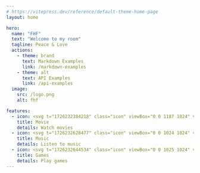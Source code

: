 ```yaml
---
# https://vitepress.dev/reference/default-theme-home-page
layout: home

hero:
  name: "FHF"
  text: "Welcome to my room"
  tagline: Peace & Love
  actions:
    - theme: brand
      text: Markdown Examples
      link: /markdown-examples
    - theme: alt
      text: API Examples
      link: /api-examples
  image:
    src: /logo.png
    alt: fhf

features:
  - icon: <svg t="1726232384218" class="icon" viewBox="0 0 1187 1024" version="1.1" xmlns="http://www.w3.org/2000/svg" p-id="1250" width="30" height="30"><path d="M1167.743391 286.203444c-36.875858-158.830907-122.078174-210.050796-186.112506-223.978098l-0.852402-0.179951c-125.795594-25.94617-255.843726-39.186814-385.011044-39.158401-129.157846 0-259.21545 13.264322-385.001572 39.238905l-0.852402 0.184688c-54.212768 11.895744-101.128027 44.4575-134.977858 93.669509C42.061303 203.752493 28.673856 255.403319 23.114301 290.238147c-21.651011 135.446679-5.39381 325.584417 36.165523 484.803641 12.511367 47.938142 35.852975 93.622154 65.379234 128.854769 36.871122 43.946059 81.825857 70.616771 130.715847 77.469136a2730.726651 2730.726651 0 0 0 340.515659 21.423704 2730.712444 2730.712444 0 0 0 339.743761-21.404762l0.776633-0.104182c85.647459-12.052017 154.289499-83.203907 194.811743-202.22764l1.396992-4.740303c34.366008-138.785253 67.150336-349.674245 35.123698-488.109066z m-406.183762 303.308312c-64.673634 48.108622-127.566696 100.379807-184.597125 146.897279-17.772582 14.500305-36.795353 21.120627-55.889158 19.254814-48.274367-5.412753-79.604876-53.777095-83.601695-95.914168-8.462458-96.387725-10.858654-192.903309-6.426164-289.575168 2.102592-42.539596 33.688821-92.935496 86.168372-99.461107 19.752049-2.192567 39.759818 3.608502 58.380066 16.863353 60.165375 42.752696 123.754564 92.518767 186.775486 140.589504 28.593352 21.911467 45.234133 51.352485 44.902644 81.451747-0.260456 30.113469-17.403208 58.702085-45.712426 79.893746z" fill="#FF5C6C" p-id="1251"></path></svg>
    title: Movie
    details: Watch movies
  - icon: <svg t="1726232628477" class="icon" viewBox="0 0 1024 1024" version="1.1" xmlns="http://www.w3.org/2000/svg" p-id="1867" width="30" height="30"><path d="M915.447905 625.906846c-21.058783 120.022514-80.649107 209.329075-173.335273 264.60079-91.455747 55.267668-216.015431 76.508585-338.510924 60.537423-123.555921-17.270387-213.781249-75.298403-267.174957-169.429502-53.587984-92.714498-70.344348-221.540174-51.394277-347.516458C113.044743 247.68253 231.1083 133.379036 413.87004 113.558767c27.352538-3.258182 54.227478 14.526229 59.578181 40.118134 5.383083 25.575715-12.012775 49.641739-38.478925 53.446324-137.653123 18.379383-233.593423 111.636237-257.768727 251.503305-33.427731 194.26049 62.812079 373.039557 249.912664 399.024063 189.241676 29.076743 364.628996-71.659763 395.887305-253.858909 14.012206-73.327304 6.718735-148.674277-22.564427-215.031905-10.418087-23.41034 0.910672-51.973059 25.421913-64.40272 24.535526-12.41347 52.446609-3.897676 62.257581 19.747415 35.69834 85.967431 44.064379 185.688032 27.3323 281.802372z" fill="#FF5C6C" p-id="1868"></path><path d="M767.54264 83.798008c-20.079304-33.116079-54.000822-41.619731-74.331067-21.746846a1388.309249 1388.309249 0 0 1-122.042182 104.221344c-16.80898 12.874877-24.195542 36.386403-19.508616 59.821028a923.66419 923.66419 0 0 1 18.007019 165.879905c-14.076964-4.966198-29.064601-7.346087-44.529834-6.985866-79.402498 4.063621-140.846545 66.256443-152.179351 137.653123-10.389755 71.501913 29.789091 147.702893 104.771794 172.376031 70.194593 22.916553 154.033075-26.753518 176.593455-117.424063a72.623051 72.623051 0 0 0 4.209328-15.461186 1012.080316 1012.080316 0 0 0-0.445218-310.441992 1449.765439 1449.765439 0 0 0 103.112348-73.922277c22.880126-17.610372 26.44996-60.921929 6.342324-93.969201z" fill="#FF5C6C" p-id="1869"></path></svg>
    title: Music
    details: Listen to music
  - icon: <svg t="1726232644534" class="icon" viewBox="0 0 1025 1024" version="1.1" xmlns="http://www.w3.org/2000/svg" p-id="2023" width="30" height="30"><path d="M818.422854 446.712393c-38.144515 4.443744-77.221769-1.470387-111.859351-17.082551-28.303923-13.217187-67.568539-38.160808-89.758749-94.072154-10.300852-26.992387-16.870751-55.080436-18.235237-83.901642-2.859311-34.771994-11.636826-94.218786-52.103005-104.161205-1.735138 0.28919-4.871419 0.904227-10.455629 2.289078-30.939214 7.726657-47.349705 16.31681-58.546638 28.723452-13.595984 14.976763-26.682832 45.333524-14.769035 101.949515 11.836408 58.28596 39.838922 110.038678 75.071176 157.636843 12.268156 16.805581 4.39894 40.804245-15.359634 54.481691-19.856328 13.648934-45.45979 12.993166-59.430498-2.19947C417.394271 439.784062 377.860831 384.174125 355.743936 318.976126c-39.818556-107.623334 8.451668-202.204625 161.962467-241.892842 23.778716-5.893765 52.665092-10.805916 82.329427-6.598411 1.445948 0.240312 2.895969 0.480625 4.329698 0.729084 109.032625 23.273653 110.23826 111.020294 107.892159 169.872413l-0.048877 0.794253c-1.893988 23.208483 0.50099 46.335505 6.195174 68.827125 6.757261 25.766386 21.216741 44.27452 41.484451 54.37579 16.573415 8.227648 34.328027 9.608426 45.81415 8.223575 60.737962-7.189009 91.844172-56.611919 86.109257-104.894362-2.969285-20.552827 20.634289-38.083419 53.638561-36.82076 33.008345 1.226001 60.391749 20.996794 60.399895 41.728837-2.350175 99.778557-90.007207 161.237457-187.427444 173.391565z" fill="#5CC1FF" p-id="2024"></path><path d="M282.570822 542.548197c-43.793895 0-79.425312 35.631417-79.425312 79.425312s35.631417 79.425312 79.425312 79.425312 79.425312-35.631417 79.425312-79.425312-35.631417-79.425312-79.425312-79.425312z" fill="#5CC1FF" p-id="2025"></path><path d="M886.231705 654.207966c-16.463442-55.605865-55.088582-101.399648-110.91032-127.434858a39.623048 39.623048 0 0 0-7.388591-4.158628 3070.02455 3070.02455 0 0 0-149.82465-59.874466 3176.096036 3176.096036 0 0 0-206.489519-68.28133 47.32934 47.32934 0 0 0-12.003405-1.845111c-0.847203-0.252532-1.68626-0.509137-2.525318-0.745376-64.749958-18.748447-139.568602-10.924035-207.316356 22.524204-67.784412 33.350485-119.659324 87.974734-144.334121 150.802193-24.605554 62.297956-21.505931 130.448947 5.730841 186.677995 29.464754 60.82757 81.099353 99.990358 143.22624 113.329737 60.428407 12.883193 123.67132 4.920296 180.983811-22.344988 1.902134-0.757595 11.644973-4.366356 22.271672-3.987558 8.565714 0.28919 18.414453 2.720826 26.788732 18.056021 26.853902 51.508333 72.997971 89.506217 128.257624 109.313668 51.023635 18.18636 108.071375 15.86877 163.241418-5.950789 63.727612-25.330565 119.190918-74.134364 150.7859-133.316404 28.540162-53.870727 36.584521-115.040437 19.506042-172.76431zM375.616556 842.747365c0.256605-0.122193 0.505064-0.252532 0.765742-0.382871 0.228093-0.101827 0.452113-0.228093 0.680206-0.333994-0.012219 0-0.488771 0.285117-1.445948 0.716865z m-93.045734-80.25215c-77.482447 0-140.521706-63.039259-140.521706-140.521706s63.039259-140.521706 140.521706-140.521706 140.521706 63.039259 140.521706 140.521706-63.039259 140.521706-140.521706 140.521706z m359.45045 99.790777c-73.674105 0-133.393793-59.719688-133.393793-133.393794s59.719688-133.393793 133.393793-133.393793 133.393793 59.719688 133.393794 133.393793-59.719688 133.393793-133.393794 133.393794z" fill="#5CC1FF" p-id="2026"></path></svg>
    title: Games
    details: Play games
---
```


<style>
:root {
  --vp-home-hero-name-color: transparent;
  --vp-home-hero-name-background: -webkit-linear-gradient(120deg, #bd34fe 30%, #41d1ff);

  --vp-home-hero-image-background-image: linear-gradient(-45deg, #bd34fe 50%, #47caff 50%);
  --vp-home-hero-image-filter: blur(44px);
}

@media (min-width: 640px) {
  :root {
    --vp-home-hero-image-filter: blur(56px);
  }
}

@media (min-width: 960px) {
  :root {
    --vp-home-hero-image-filter: blur(68px);
  }
}
</style>

